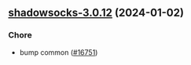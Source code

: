 

## [shadowsocks-3.0.12](https://github.com/truecharts/charts/compare/shadowsocks-3.0.11...shadowsocks-3.0.12) (2024-01-02)

### Chore



- bump common ([#16751](https://github.com/truecharts/charts/issues/16751))